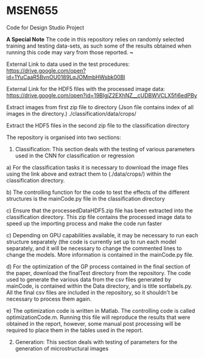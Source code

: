 # MSEN655
Code for Design Studio Project

**A Special Note**
The code in this repository relies on randomly selected training and testing data-sets, as such some of the results obtained when running this code may vary from those reported.
**~**

External Link to data used in the test procedures:
https://drive.google.com/open?id=1YuCaaR5BvnOU0189LqJOMmbHWsbk00Bl

External Link for the HDF5 files with the processed image data:
https://drive.google.com/open?id=19BlgjZ2EXhNZ__cUDBWVCLX5fi6edPBy

Extract images from first zip file to directory (Json file contains index of all images in the directory.)
./classification/data/crops/

Extract the HDF5 files in the second zip file to the classification directory


The repository is organised into two sections:
1) Classification: This section deals with the testing of various parameters used in the CNN for classification or regression

  a) For the classification tasks it is necessary to download the image files using the link above and extract them to (./data/crops/) within the classification directory.
  
  b) The controlling function for the code to test the effects of the different structures is the mainCode.py file in the classification directory
  
  c) Ensure that the processedDataHDF5.zip file has been extracted into the classification directory. This zip file contains the processed image data to speed up the importing process and make the code run faster
  
  c) Depending on GPU capabilities available, it may be necessary to run each structure separately (the code is currently set up to run each model separately, and it will be necessary to change the commented lines to change the models. More information is contained in the mainCode.py file.
  
  d) For the optimization of the GP process contained in the final section of the paper, download the finalTest directory from the repository. The code used to generate the various data from the csv files generated by mainCode, is contained within the Data directory, and is title sortlabels.py. All the final csv files are included in the repository, so it shouldn't be necessary to process them again.
  
  e)  The optimization code is written in Matlab. The controlling code is called optimizationCode.m. Running this file will reproduce the results that were obtained in the report, however, some manual post processing will be required to place them in the tables used in the report.
    
  
2) Generation: This section deals with testing of parameters for the generation of microstructural images
